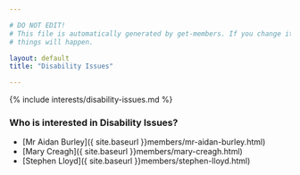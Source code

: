 ```yaml
---

# DO NOT EDIT!
# This file is automatically generated by get-members. If you change it, bad
# things will happen.

layout: default
title: "Disability Issues"

---
```


{% include interests/disability-issues.md %}

### Who is interested in Disability Issues?


* [Mr Aidan Burley]({ site.baseurl }}members/mr-aidan-burley.html)
* [Mary Creagh]({ site.baseurl }}members/mary-creagh.html)
* [Stephen Lloyd]({ site.baseurl }}members/stephen-lloyd.html)
